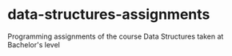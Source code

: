 # data-structures-assignments
Programming assignments of the course Data Structures taken at Bachelor's level

